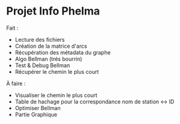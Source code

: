 # Projet Info Phelma

Fait :
- Lecture des fichiers
- Création de la matrice d'arcs
- Récupération des métadata du graphe
- Algo Bellman (trés bourrin)
- Test & Debug Bellman
- Récupérer le chemin le plus court

À faire :
- Visualiser le chemin le plus court
- Table de hachage pour la correspondance nom de station <-> ID
- Optimiser Bellman
- Partie Graphique
